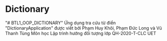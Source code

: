 # Dictionary
"# BTL1_OOP_DICTIONARY" 
Ứng dụng tra cứu từ điển "DictionaryApplication" được viết bởi Phạm Huy Khôi, Phạm Đức Long và Vũ Thanh Tùng
Môn học Lập trình hướng đối tượng lớp QH-2020-T-CLC UET
